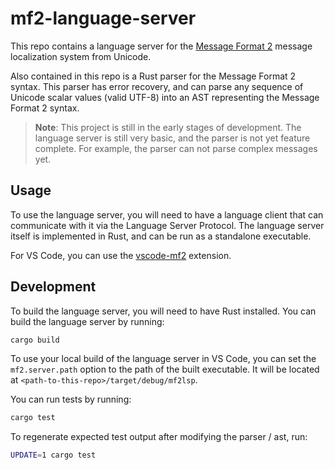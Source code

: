 # mf2-language-server

This repo contains a language server for the
[Message Format 2](https://messageformat.dev) message localization system from
Unicode.

Also contained in this repo is a Rust parser for the Message Format 2 syntax.
This parser has error recovery, and can parse any sequence of Unicode scalar
values (valid UTF-8) into an AST representing the Message Format 2 syntax.

> **Note**: This project is still in the early stages of development. The
> language server is still very basic, and the parser is not yet feature
> complete. For example, the parser can not parse complex messages yet.

## Usage

To use the language server, you will need to have a language client that can
communicate with it via the Language Server Protocol. The language server itself
is implemented in Rust, and can be run as a standalone executable.

For VS Code, you can use the
[vscode-mf2](https://marketplace.visualstudio.com/items?itemName=nicolo-ribaudo.vscode-mf2)
extension.

## Development

To build the language server, you will need to have Rust installed. You can
build the language server by running:

```sh
cargo build
```

To use your local build of the language server in VS Code, you can set the
`mf2.server.path` option to the path of the built executable. It will be located
at `<path-to-this-repo>/target/debug/mf2lsp`.

You can run tests by running:

```sh
cargo test
```

To regenerate expected test output after modifying the parser / ast, run:

```sh
UPDATE=1 cargo test
```
